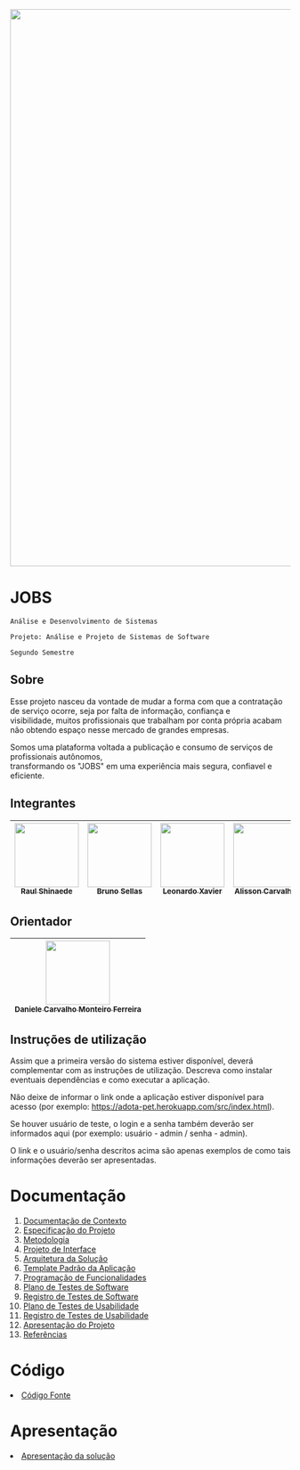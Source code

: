 

<img src="https://user-images.githubusercontent.com/101372729/189541044-71c667d5-4d10-4341-a138-051e6254c76b.gif" width="1000">


# JOBS

`Análise e Desenvolvimento de Sistemas`

`Projeto: Análise e Projeto de Sistemas de Software`

`Segundo Semestre`

## Sobre

Esse projeto nasceu da vontade de mudar a forma com que a contratação de serviço ocorre, seja por falta de informação, confiança e  
visibilidade, muitos profissionais que trabalham por conta própria acabam não obtendo espaço nesse mercado de grandes empresas.

Somos uma plataforma voltada a publicação e consumo de serviços de profissionais autônomos,  
transformando os "JOBS" em uma experiência mais segura, confiavel e eficiente. 


## Integrantes
| [<img src="https://avatars.githubusercontent.com/u/82043220?v=4" width=115><br><sub>Raul Shinaede</sub>](https://github.com/RaulShinaede) | [<img src="https://avatars.githubusercontent.com/u/102563767?v=4" width=115><br><sub>Bruno Sellas</sub>](https://github.com/brunosellas) | [<img src="https://avatars.githubusercontent.com/u/103225086?v=4" width=115><br><sub>Leonardo Xavier</sub>](https://github.com/LeoXavier13) | [<img src="https://avatars.githubusercontent.com/u/100442612?v=4" width=115><br><sub>Alisson Carvalho</sub>](https://github.com/alessaocarvalho) | [<img src="https://avatars.githubusercontent.com/u/103579574?v=4" width=115><br><sub>Vinicius Luiz</sub>](https://github.com/viniciussluiz) |
| :---: | :---: | :---: | :---: | :---: |

## Orientador

| [<img src="https://avatars.githubusercontent.com/u/619720?v=4" width=115><br><sub>Daniele Carvalho Monteiro Ferreira</sub>](https://github.com/danicarvalhomf) |
| :---: |

## Instruções de utilização

Assim que a primeira versão do sistema estiver disponível, deverá complementar com as instruções de utilização. Descreva como instalar eventuais dependências e como executar a aplicação.

Não deixe de informar o link onde a aplicação estiver disponível para acesso (por exemplo: https://adota-pet.herokuapp.com/src/index.html).

Se houver usuário de teste, o login e a senha também deverão ser informados aqui (por exemplo: usuário - admin / senha - admin).

O link e o usuário/senha descritos acima são apenas exemplos de como tais informações deverão ser apresentadas.

# Documentação

<ol>
<li><a href="docs/01-Documentação de Contexto.md"> Documentação de Contexto</a></li>
<li><a href="docs/02-Especificação do Projeto.md"> Especificação do Projeto</a></li>
<li><a href="docs/03-Metodologia.md"> Metodologia</a></li>
<li><a href="docs/04-Projeto de Interface.md"> Projeto de Interface</a></li>
<li><a href="docs/05-Arquitetura da Solução.md"> Arquitetura da Solução</a></li>
<li><a href="docs/06-Template Padrão da Aplicação.md"> Template Padrão da Aplicação</a></li>
<li><a href="docs/07-Programação de Funcionalidades.md"> Programação de Funcionalidades</a></li>
<li><a href="docs/08-Plano de Testes de Software.md"> Plano de Testes de Software</a></li>
<li><a href="docs/09-Registro de Testes de Software.md"> Registro de Testes de Software</a></li>
<li><a href="docs/10-Plano de Testes de Usabilidade.md"> Plano de Testes de Usabilidade</a></li>
<li><a href="docs/11-Registro de Testes de Usabilidade.md"> Registro de Testes de Usabilidade</a></li>
<li><a href="docs/12-Apresentação do Projeto.md"> Apresentação do Projeto</a></li>
<li><a href="docs/13-Referências.md"> Referências</a></li>
</ol>

# Código

<li><a href="src/README.md"> Código Fonte</a></li>

# Apresentação

<li><a href="presentation/README.md"> Apresentação da solução</a></li>
